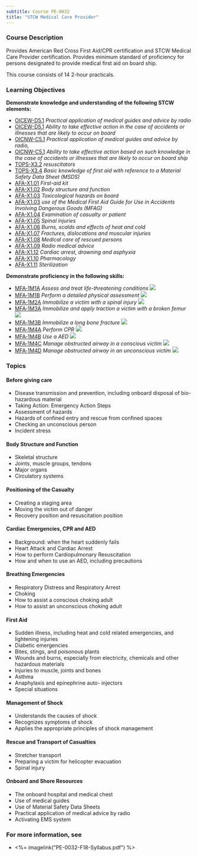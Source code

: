 ```yaml
---
subtitle: Course PE-0032
title: "STCW Medical Care Provider"
---
```


### Course Description

Provides American Red Cross First Aid/CPR certification and STCW Medical Care Provider certification. Provides minimum standard of proficiency for persons designated to provide medical first aid on board ship.

This course consists of 14 2-hour practicals.


### Learning Objectives

**Demonstrate knowledge and understanding of the following STCW elements:**

* [OICEW-D5.1]({{site.baseurl}}/tables/31.html#OICEW-D5.1) *Practical application of medical guides and advice by radio*
* [OICEW-D5.1]({{site.baseurl}}/tables/31.html#OICEW-D5.1) *Ability to take effective action in the case of accidents or illnesses that are likely to occur on board*
* [OICNW-C5.1]({{site.baseurl}}/tables/21.html#OICNW-C5.1) *Practical application of medical guides and advice by radio,*
* [OICNW-C5.1]({{site.baseurl}}/tables/21.html#OICNW-C5.1) *Ability to take effective action based on such knowledge in the case of accidents or illnesses that are likely to occur on board ship*
* [TOPS-X3.2]({{site.baseurl}}/tables/5111.html#TOPS-X3.2) *resuscitators*
* [TOPS-X3.4]({{site.baseurl}}/tables/5111.html#TOPS-X3.4) *Basic knowledge of first aid with reference to a Material Safety Data Sheet (MSDS)*
* [AFA-X1.01]({{site.baseurl}}/tables/641.html#AFA-X1.01) *First-aid kit*
* [AFA-X1.02]({{site.baseurl}}/tables/641.html#AFA-X1.02) *Body structure and function*
* [AFA-X1.03]({{site.baseurl}}/tables/641.html#AFA-X1.03) *Toxicological hazards on board*
* [AFA-X1.03]({{site.baseurl}}/tables/641.html#AFA-X1.03) *use of the Medical First Aid Guide for Use in Accidents Involving Dangerous Goods (MFAG)*
* [AFA-X1.04]({{site.baseurl}}/tables/641.html#AFA-X1.04) *Examination of casualty or patient*
* [AFA-X1.05]({{site.baseurl}}/tables/641.html#AFA-X1.05) *Spinal injuries*
* [AFA-X1.06]({{site.baseurl}}/tables/641.html#AFA-X1.06) *Burns, scalds and effects of heat and cold*
* [AFA-X1.07]({{site.baseurl}}/tables/641.html#AFA-X1.07) *Fractures, dislocations and muscular injuries*
* [AFA-X1.08]({{site.baseurl}}/tables/641.html#AFA-X1.08) *Medical care of rescued persons*
* [AFA-X1.09]({{site.baseurl}}/tables/641.html#AFA-X1.09) *Radio medical advice*
* [AFA-X1.12]({{site.baseurl}}/tables/641.html#AFA-X1.12) *Cardiac arrest, drowning and asphyxia*
* [AFA-X1.10]({{site.baseurl}}/tables/641.html#AFA-X1.10) *Pharmacology*
* [AFA-X1.11]({{site.baseurl}}/tables/641.html#AFA-X1.11) *Sterilization*

**Demonstrate proficiency in the following skills:**

* [MFA‑1M1A]( {{site.baseurl}}/assessments/Common/MFA-1M1A) *Assess and treat life-threatening conditions* ![]({{site.baseurl}}/assets/images/new.jpg)
* [MFA‑1M1B]( {{site.baseurl}}/assessments/Common/MFA-1M1B) *Perform a detailed physical assessment* ![]({{site.baseurl}}/assets/images/new.jpg)
* [MFA‑1M2A]( {{site.baseurl}}/assessments/Common/MFA-1M2A) *Immobilize a victim with a spinal injury* ![]({{site.baseurl}}/assets/images/new.jpg)
* [MFA‑1M3A]( {{site.baseurl}}/assessments/Common/MFA-1M3A) *Immobilize and apply traction a victim with a broken femur* ![]({{site.baseurl}}/assets/images/new.jpg)
* [MFA‑1M3B]( {{site.baseurl}}/assessments/Common/MFA-1M3B) *Immobilize a long bone fracture* ![]({{site.baseurl}}/assets/images/new.jpg)
* [MFA‑1M4A]( {{site.baseurl}}/assessments/Common/MFA-1M4A) *Perform CPR* ![]({{site.baseurl}}/assets/images/new.jpg)
* [MFA‑1M4B]( {{site.baseurl}}/assessments/Common/MFA-1M4B) *Use a AED* ![]({{site.baseurl}}/assets/images/new.jpg)
* [MFA‑1M4C]( {{site.baseurl}}/assessments/Common/MFA-1M4C) *Manage obstructed airway in a conscious victim* ![]({{site.baseurl}}/assets/images/new.jpg)
* [MFA‑1M4D]( {{site.baseurl}}/assessments/Common/MFA-1M4D) *Manage obstructed airway in an unconscious victim* ![]({{site.baseurl}}/assets/images/new.jpg)

### Topics

#### Before giving care

*	Disease transmission and prevention, including onboard disposal of bio-hazardous material 
*	Taking Action: Emergency Action Steps
*	Assessment of hazards
*	Hazards of confined entry and rescue from confined spaces
*	Checking an unconscious person
*	Incident stress 

#### Body Structure and Function

*	Skeletal structure
*	Joints, muscle groups, tendons
*	Major organs
*	Circulatory systems

#### Positioning of the Casualty

*	Creating a staging area
*	Moving the victim out of danger
*	Recovery position and resuscitation position

#### Cardiac Emergencies, CPR and AED

*	Background: when the heart suddenly fails
*	Heart Attack and Cardiac Arrest
*	How to perform Cardiopulmonary Resuscitation
*	How and when to use an AED, including precautions

#### Breathing Emergencies

*	Respiratory Distress and Respiratory Arrest
*	Choking
*	How to assist a conscious choking adult
*	How to assist an unconscious choking adult

#### First Aid

*	Sudden illness, including heat and cold related emergencies, and lightening injuries
*	Diabetic emergencies
*	Bites, stings, and poisonous plants
*	Wounds and burns, especially from electricity, chemicals and other hazardous materials
*	Injuries to muscle, joints and bones
*	Asthma
*	Anaphylaxis and epinephrine auto- injectors
*	Special situations

#### Management of Shock

*	Understands the causes of shock
*	Recognizes symptoms of shock
*	Applies the appropriate principles of shock management

#### Rescue and Transport of Casualties

*	Stretcher transport
*	Preparing a victim for helicopter evacuation
*	Spinal injury

#### Onboard and Shore Resources

*	The onboard hospital and medical chest
*	Use of medical guides
*	Use of Material Safety Data Sheets
*	Practical application of medical advice by radio
*	Activating EMS system



### For more information, see 

* <%= imagelink("PE-0032-F18-Syllabus.pdf") %> 



